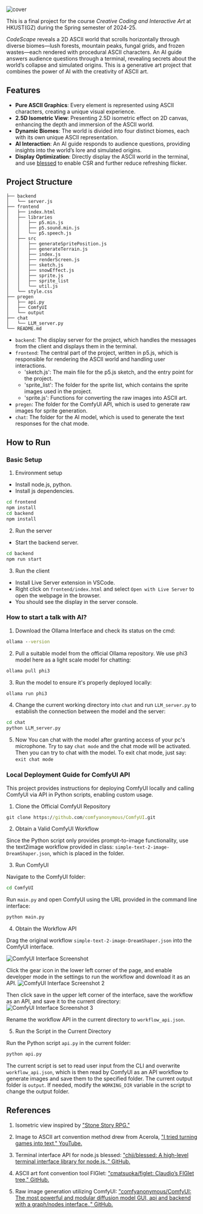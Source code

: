 ![cover](./assets/codescape_cover.png)

This is a final project for the course *Creative Coding and Interactive Art* at HKUST(GZ) during the Spring semester of 2024-25.

*CodeScape* reveals a 2D ASCII world that scrolls horizontally through diverse biomes—lush forests, mountain peaks, fungal grids, and frozen wastes—each rendered with procedural ASCII characters. An AI guide answers audience questions through a terminal, revealing secrets about the world’s collapse and simulated origins. This is a generative art project that combines the power of AI with the creativity of ASCII art.

## Features

- **Pure ASCII Graphics**: Every element is represented using ASCII characters, creating a unique visual experience.
- **2.5D Isometric View**: Presenting 2.5D isometric effect on 2D canvas, enhancing the depth and immersion of the ASCII world.
- **Dynamic Biomes**: The world is divided into four distinct biomes, each with its own unique ASCII representation.
- **AI Interaction**: An AI guide responds to audience questions, providing insights into the world’s lore and simulated origins.
- **Display Optimization**: Directly display the ASCII world in the terminal, and use [blessed](https://github.com/chjj/blessed) to enable CSR and further reduce refreshing flicker.

## Project Structure

```plaintext
├── backend
│   └── server.js
├── frontend
│   ├── index.html
│   ├── libraries
│   │   ├── p5.min.js
│   │   ├── p5.sound.min.js
│   │   └── p5.speech.js
│   ├── src
│   │   ├── generateSpritePosition.js
│   │   ├── generateTerrain.js
│   │   ├── index.js
│   │   ├── renderScreen.js
│   │   ├── sketch.js
│   │   ├── snowEffect.js
│   │   ├── sprite.js
│   │   ├── sprite_list
│   │   └── util.js
│   └── style.css
├── pregen
│   ├── api.py
│   ├── ComfyUI
│   └── output
├── chat
│   └── LLM_server.py
└── README.md
```

- `backend`: The display server for the project, which handles the messages from the client and displays them in the terminal.
- `frontend`: The central part of the project, written in p5.js, which is responsible for rendering the ASCII world and handling user interactions.
    - 'sketch.js': The main file for the p5.js sketch, and the entry point for the project.
    - 'sprite_list': The folder for the sprite list, which contains the sprite images used in the project.
    - 'sprite.js': Functions for converting the raw images into ASCII art.
- `pregen`: The folder for the ComfyUI API, which is used to generate raw images for sprite generation.
- `chat`: The folder for the AI model, which is used to generate the text responses for the chat mode.

## How to Run

### Basic Setup

1. Environment setup

- Install node.js, python.
- Install js dependencies.
```bash
cd frontend
npm install
cd backend
npm install
```

2. Run the server

- Start the backend server.

```bash
cd backend
npm run start
```

3. Run the client

- Install Live Server extension in VSCode.
- Right click on `frontend/index.html` and select `Open with Live Server` to open the webpage in the browser.
- You should see the display in the server console.

### How to start a talk with AI?

1. Download the Ollama Interface and check its status on the cmd:
```cmd
ollama --version
```

2. Pull a suitable model from the official Ollama repository. We use phi3 model here as a light scale model for chatting:
```cmd
ollama pull phi3
```

3. Run the model to ensure it's properly deployed locally:
```cmd
ollama run phi3
```

4. Change the current working directory into `chat` and run `LLM_server.py` to establish the connection between the model and the server:
```cmd
cd chat
python LLM_server.py
```

5. Now You can chat with the model after granting access of your pc's microphone. Try to say `chat mode` and the chat mode will be activated. Then you can try to chat with the model. To exit chat mode, just say: `exit chat mode`

### Local Deployment Guide for ComfyUI API

This project provides instructions for deploying ComfyUI locally and calling ComfyUI via API in Python scripts, enabling custom usage.

1. Clone the Official ComfyUI Repository

```cmd
git clone https://github.com/comfyanonymous/ComfyUI.git
```

2. Obtain a Valid ComfyUI Workflow

Since the Python script only provides prompt-to-image functionality, use the text2image workflow provided in class: `simple-text-2-image-DreamShaper.json`, which is placed in the folder.

3. Run ComfyUI

Navigate to the ComfyUI folder:

```cmd
cd ComfyUI
```

Run `main.py` and open ComfyUI using the URL provided in the command line interface:

```cmd
python main.py
```

4. Obtain the Workflow API

Drag the original workflow `simple-text-2-image-DreamShaper.json` into the ComfyUI interface.

![ComfyUI Interface Screenshot](./pregen//instruction_pic/UI.png)

Click the gear icon in the lower left corner of the page, and enable developer mode in the settings to run the workflow and download it as an API.
![ComfyUI Interface Screenshot 2](./pregen//instruction_pic/UI2.png)

Then click save in the upper left corner of the interface, save the workflow as an API, and save it to the current directory:
![ComfyUI Interface Screenshot 3](./pregen//instruction_pic/UI3.png)

Rename the workflow API in the current directory to `workflow_api.json`.

5. Run the Script in the Current Directory

Run the Python script `api.py` in the current folder:

```cmd
python api.py
```

The current script is set to read user input from the CLI and overwrite `workflow_api.json`, which is then read by ComfyUI as an API workflow to generate images and save them to the specified folder. The current output folder is `output`. If needed, modify the `WORKING_DIR` variable in the script to change the output folder.

## References

1. Isometric view inspired by ["Stone Story RPG."](https://stonestoryrpg.com/)

2. Image to ASCII art convention method drew from Acerola, ["I tried turning games into text," YouTube.](https://www.youtube.com/watch?v=gg40RWiaHRY)

3. Terminal interface API for node.js blessed: ["chjj/blessed: A high-level terminal interface library for node.js.," GitHub.](https://github.com/chjj/blessed)

4. ASCII art font convention tool FIGlet: ["cmatsuoka/figlet: Claudio’s FIGlet tree," GitHub.](https://github.com/cmatsuoka/figlet)

5. Raw image generation utilizing ComfyUI: ["comfyanonymous/ComfyUI: The most powerful and modular diffusion model GUI, api and backend with a graph/nodes interface.," GitHub.](https://github.com/comfyanonymous/ComfyUI)